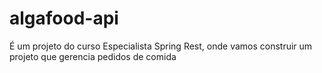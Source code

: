 # algafood-api
É um projeto do curso Especialista Spring Rest, onde vamos construir um projeto que gerencia pedidos de comida
